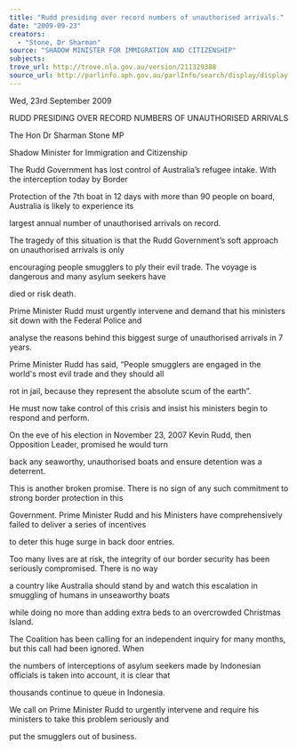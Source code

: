 ```yaml
---
title: "Rudd presiding over record numbers of unauthorised arrivals."
date: "2009-09-23"
creators:
  - "Stone, Dr Sharman"
source: "SHADOW MINISTER FOR IMMIGRATION AND CITIZENSHIP"
subjects:
trove_url: http://trove.nla.gov.au/version/211329388
source_url: http://parlinfo.aph.gov.au/parlInfo/search/display/display.w3p;query=Id%3A%22media/pressrel/0JRU6%22
---
```


 

 

 Wed, 23rd September 2009    

 RUDD PRESIDING OVER RECORD NUMBERS OF UNAUTHORISED  ARRIVALS 

 The Hon Dr Sharman Stone MP  

 Shadow Minister for Immigration and Citizenship 

 The Rudd Government has lost control of Australia’s refugee intake. With the interception today by Border 

 Protection of the 7th boat in 12 days with more than 90 people on board, Australia is likely to experience its 

 largest annual number of unauthorised arrivals on record.  

 The tragedy of this situation is that the Rudd Government’s soft approach on unauthorised arrivals is only 

 encouraging people smugglers to ply their evil trade. The voyage is dangerous and many asylum seekers have 

 died or risk death.  

 Prime Minister Rudd must urgently intervene and demand that his ministers sit down with the Federal Police and 

 analyse the reasons behind this biggest surge of unauthorised arrivals in 7 years.  

 Prime Minister Rudd has said, “People smugglers are engaged in the world's most evil trade and they should all 

 rot in jail, because they represent the absolute scum of the earth”.  

 He must now take control of this crisis and insist his ministers begin to respond and perform.  

 On the eve of his election in November 23, 2007 Kevin Rudd, then Opposition Leader, promised he would turn 

 back any seaworthy, unauthorised boats and ensure detention was a deterrent.  

 This is another broken promise. There is no sign of any such commitment to strong border protection in this 

 Government. Prime Minister Rudd and his Ministers have comprehensively failed to deliver a series of incentives 

 to deter this huge surge in back door entries.  

 Too many lives are at risk, the integrity of our border security has been seriously compromised. There is no way 

 a country like Australia should stand by and watch this escalation in smuggling of humans in unseaworthy boats 

 while doing no more than adding extra beds to an overcrowded Christmas Island.  

 The Coalition has been calling for an independent inquiry for many months, but this call had been ignored. When 

 the numbers of interceptions of asylum seekers made by Indonesian officials is taken into account, it is clear that 

 thousands continue to queue in Indonesia.  

 We call on Prime Minister Rudd to urgently intervene and require his ministers to take this problem seriously and 

 put the smugglers out of business.    

